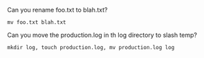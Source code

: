Can you rename foo.txt to blah.txt?

    mv foo.txt blah.txt

Can you move the production.log in th log directory to slash temp?

    mkdir log, touch production.log, mv production.log log
